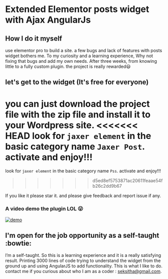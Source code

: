 # Extended Elementor posts widget with Ajax AngularJs
## How I do it myself
use elementor pro to build a site. a few bugs and lack of features with posts widget bothers me. To my curiosity and a learning experience, Why not fixing that bugs and add my own needs. After three weeks, from knowing little to a fully custom plugin. the project is really rewarded:smiley: 



## let's get to the widget (It's free for everyone)

you can just download the project file with the zip file and install it to your Wordpress site. 
<<<<<<< HEAD
look for `jaxer element` in the basic category name `Jaxer Post`. activate and enjoy!!!
=======
look for `jaxer element` in the basic category name `Pss`. activate and enjoy!!!
>>>>>>> d5ed8ef5753871ac20611feaae54fb26c2dd9b67

If you like it please star it. and please give feedback and report issue if any.


### A video demo the plugin LOL :stuck_out_tongue_winking_eye:

<div align="left">
  <a href=http://www.youtube.com/watch?v=GFzOiX4XlA4" >
    <img src="http://img.youtube.com/vi/GFzOiX4XlA4/0.jpg" alt="demo">
  </a>
</div>

## I'm open for the job opportunity as a self-taught :bowtie:
I’m a self-taught. So this is a learning experience and it is a really satisfying result. Printing 3000 lines of code trying to understand the widget from the ground up and using AngularJS to add functionality. This is what I like to do. 
contact me if you curious about who I am as a coder : seksitha@gmail.com.
